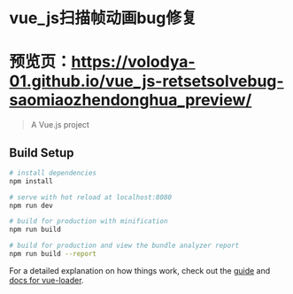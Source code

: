 # vue_js扫描帧动画bug修复 
# 预览页：https://volodya-01.github.io/vue_js-retsetsolvebug-saomiaozhendonghua_preview/

> A Vue.js project

## Build Setup

``` bash
# install dependencies
npm install

# serve with hot reload at localhost:8080
npm run dev

# build for production with minification
npm run build

# build for production and view the bundle analyzer report
npm run build --report
```

For a detailed explanation on how things work, check out the [guide](http://vuejs-templates.github.io/webpack/) and [docs for vue-loader](http://vuejs.github.io/vue-loader).
